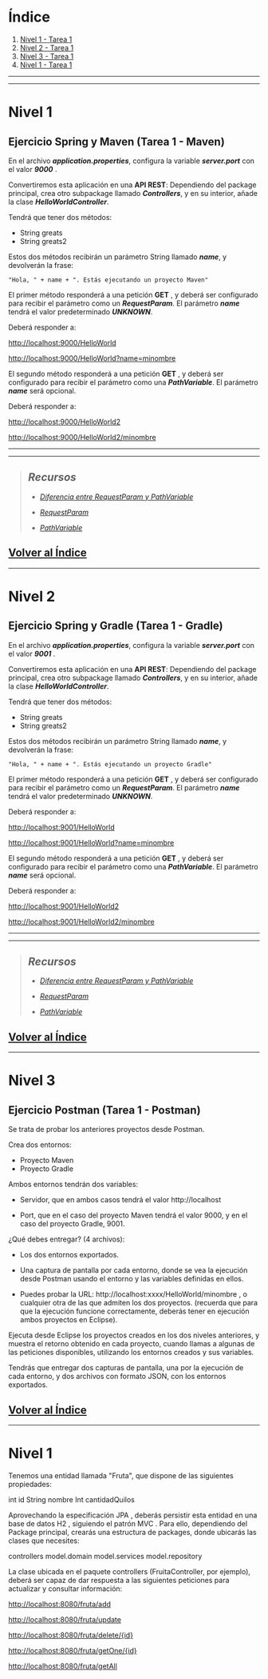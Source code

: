 # **Índice**   
1. [Nivel 1 - Tarea 1](#nivel-1)
2. [Nivel 2 - Tarea 1](#nivel-2)
3. [Nivel 3 - Tarea 1](#nivel-3)
4. [Nivel 1 - Tarea 1](#nivel-4)

---
---

# Nivel 1

## Ejercicio Spring y Maven (Tarea 1 - Maven)

En el archivo  ***application.properties***, configura la variable ***server.port*** con el valor  ***9000*** .

Convertiremos esta aplicación en una **API REST**:
Dependiendo del package principal, crea otro subpackage llamado ***Controllers***, y en su interior, añade la clase  ***HelloWorldController***.


Tendrá que tener dos métodos:
+ String greats
+ String greats2

Estos dos métodos recibirán un parámetro String llamado ***name***, y devolverán la frase:

`"Hola, " + name + ". Estás ejecutando un proyecto Maven"`

El primer método responderá a una petición  **GET** , y deberá ser configurado para recibir el parámetro como un  ***RequestParam***. El parámetro ***name*** tendrá el valor predeterminado ***UNKNOWN***.

Deberá responder a:

<a href="http://localhost:9000/HelloWorld" target="_blank">http://localhost:9000/HelloWorld</a>

<a href="http://localhost:9000/HelloWorld?name=minombre" target="_blank">http://localhost:9000/HelloWorld?name=minombre</a>


El segundo método responderá a una petición  **GET** , y deberá ser configurado para recibir el parámetro como una ***PathVariable***. El parámetro ***name*** será opcional.

Deberá responder a:

<a href="http://localhost:9000/HelloWorld2" target="_blank">http://localhost:9000/HelloWorld2</a>

<a href="http://localhost:9000/HelloWorld2/minombre" target="_blank">http://localhost:9000/HelloWorld2/minombre</a>

***
***

>## *Recursos*
> 
>+ <a href="https://www.baeldung.com/spring-requestparam-vs-pathvariable" target="_blank">*Diferencia entre RequestParam y PathVariable*</a>
>
>+ <a href="https://www.baeldung.com/spring-request-param" target="_blank">*RequestParam*</a>
>
>+ <a href="https://www.baeldung.com/spring-optional-path-variables" target="_blank">*PathVariable*</a>

## [Volver al Índice](#índice)
---

# Nivel 2

## Ejercicio Spring y Gradle (Tarea 1 - Gradle)

En el archivo  ***application.properties***, configura la variable ***server.port*** con el valor  ***9001*** .

Convertiremos esta aplicación en una **API REST**:
Dependiendo del package principal, crea otro subpackage llamado ***Controllers***, y en su interior, añade la clase  ***HelloWorldController***.


Tendrá que tener dos métodos:
+ String greats
+ String greats2

Estos dos métodos recibirán un parámetro String llamado ***name***, y devolverán la frase:

`"Hola, " + name + ". Estás ejecutando un proyecto Gradle"`

El primer método responderá a una petición  **GET** , y deberá ser configurado para recibir el parámetro como un  ***RequestParam***. El parámetro ***name*** tendrá el valor predeterminado ***UNKNOWN***.

Deberá responder a:

<a href="http://localhost:9001/HelloWorld" target="_blank">http://localhost:9001/HelloWorld</a>

<a href="http://localhost:9001/HelloWorld?name=minombre" target="_blank">http://localhost:9001/HelloWorld?name=minombre</a>


El segundo método responderá a una petición  **GET** , y deberá ser configurado para recibir el parámetro como una ***PathVariable***. El parámetro ***name*** será opcional.

Deberá responder a:

<a href="http://localhost:9001/HelloWorld2" target="_blank">http://localhost:9001/HelloWorld2</a>

<a href="http://localhost:9001/HelloWorld2/minombre" target="_blank">http://localhost:9001/HelloWorld2/minombre</a>

***
***

>## *Recursos*
> 
>+ <a href="https://www.baeldung.com/spring-requestparam-vs-pathvariable" target="_blank">*Diferencia entre RequestParam y PathVariable*</a>
>
>+ <a href="https://www.baeldung.com/spring-request-param" target="_blank">*RequestParam*</a>
>
>+ <a href="https://www.baeldung.com/spring-optional-path-variables" target="_blank">*PathVariable*</a>

## [Volver al Índice](#índice)
---

# Nivel 3

## Ejercicio Postman (Tarea 1 - Postman)

Se trata de probar los anteriores proyectos desde Postman.

Crea dos entornos:
+ Proyecto Maven
+ Proyecto Gradle

Ambos entornos tendrán dos variables:

+ Servidor, que en ambos casos tendrá el valor  http://localhost


+ Port, que en el caso del proyecto Maven tendrá el valor 9000, y en el caso del proyecto Gradle, 9001.

¿Qué debes entregar? (4 archivos):

+ Los dos entornos exportados.


+ Una captura de pantalla por cada entorno, donde se vea la ejecución desde Postman usando el entorno y las variables definidas en ellos.


+ Puedes probar la URL:  http://localhost:xxxx/HelloWorld/minombre , o cualquier otra de las que admiten los dos proyectos. (recuerda que para que la ejecución funcione correctamente, deberás tener en ejecución ambos proyectos en Eclipse).

Ejecuta desde Eclipse los proyectos creados en los dos niveles anteriores, y muestra el retorno obtenido en cada proyecto, cuando llamas a algunas de las peticiones disponibles, utilizando los entornos creados y sus variables.

Tendrás que entregar dos capturas de pantalla, una por la ejecución de cada entorno, y dos archivos con formato JSON, con los entornos exportados.

## [Volver al Índice](#índice)
---

# Nivel 1

Tenemos una entidad llamada "Fruta", que dispone de las siguientes propiedades:

int id
String nombre
Int cantidadQuilos

Aprovechando la especificación  JPA , deberás persistir esta entidad en una base de datos  H2 , siguiendo el patrón  MVC . Para ello, dependiendo del Package principal, crearás una estructura de packages, donde ubicarás las clases que necesites:

controllers
model.domain
model.services
model.repository

La clase ubicada en el paquete controllers (FruitaController, por ejemplo), deberá ser capaz de dar respuesta a las siguientes peticiones para actualizar y consultar información:

<a href="http://localhost:8080/fruta/add" target="_blank">http://localhost:8080/fruta/add</a>

<a href="http://localhost:8080/fruta/update" target="_blank">http://localhost:8080/fruta/update</a>

<a href="http://localhost:8080/fruta/delete" target="_blank">http://localhost:8080/fruta/delete/{id}</a>

<a href="http://localhost:8080/fruta/getOne" target="_blank">http://localhost:8080/fruta/getOne/{id}</a>

<a href="http://localhost:8080/fruta/getAll" target="_blank">http://localhost:8080/fruta/getAll</a>